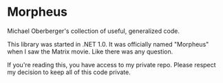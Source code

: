 # Morpheus

Michael Oberberger's collection of useful, generalized code.

This library was started in .NET 1.0. It was officially named "Morpheus" when I saw the Matrix movie. Like there was any question.

If you're reading this, you have access to my private repo. Please respect my decision to keep all of this code private.
